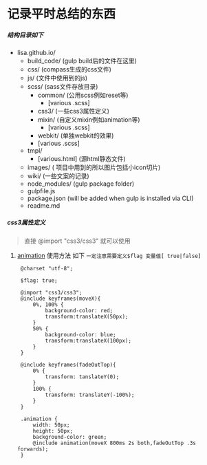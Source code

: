 #   记录平时总结的东西

##### 结构目录如下
* lisa.github.io/
	* build_code/ (gulp build后的文件在这里)
	* css/	(compass生成的css文件)
	* js/	(文件中使用到的js)
	* scss/	(sass文件存放目录)
	  * common/ (公用scss例如reset等)
	  	* [various .scss]
	  * css3/ (一些css3属性定义)
	  * mixin/ (自定义mixin例如animation等)
	  	* [various .scss]
	  * webkit/ (单独webkit的效果)
	  * [various .scss]
	* tmpl/	
	  * [various.html]  (源html静态文件)
	* images/    ( 项目中用到的所以图片包括小icon切片)
	* wiki/ (一些文案的记录)
	* node_modules/ (gulp package folder)
	* gulpfile.js
	* package.json (will be added when gulp is installed via CLI)
	* readme.md

##### css3属性定义 

>  直接   @import "css3/css3" 就可以使用

1. [animation](https://github.com/lisaRao/lisa.github.io/sass/animation_demo.scss)
   使用方法 如下 `一定注意需要定义$flag 变量值[ true|false]`
   

		@charset "utf-8";

		$flag: true;

		@import "css3/css3";
		@include keyframes(moveX){
			0%, 100% {
				background-color: red;  
				transform:translateX(50px); 
			} 
			50% {
				background-color: blue;
				transform:translateX(100px); 
			}
		}

		@include keyframes(fadeOutTop){
			0% {
				transform: tanslateY(0);
			}
			100% {
				transform: translateY(-100%);
			}
		}

		.animation {
			width: 50px;
			height: 50px;
			background-color: green;
			@include animation(moveX 800ms 2s both,fadeOutTop .3s forwards);    
		}





